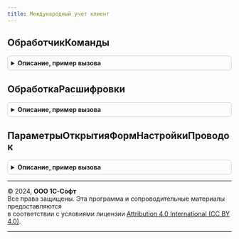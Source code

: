 ```yaml
---
title: Международный учет клиент
---
```



## ОбработчикКоманды
<details style="margin: 1em 0; padding: 0.5em; border: 1px solid #ccc; border-radius: 6px;">

<summary style="font-weight: bold; cursor: pointer;">Описание, пример вызова</summary>

```bsl

// Обработчик команд, добавленных динамически.
//
// Параметры:
//   ЭтаФорма - ФормаКлиентскогоПриложения - форма отчета.
//   Команда - КомандаФормы - команда, которая была вызвана.
//   Результат - Булево - Истина, если вызов команды обработан.
//
Процедура ОбработчикКоманды(ЭтаФорма, Команда, Результат) Экспорт
```

Пример вызова
```bsl
МеждународныйУчетКлиент.ОбработчикКоманды(ЭтаФорма, Команда, Результат) 
```
</details>

## ОбработкаРасшифровки
<details style="margin: 1em 0; padding: 0.5em; border: 1px solid #ccc; border-radius: 6px;">

<summary style="font-weight: bold; cursor: pointer;">Описание, пример вызова</summary>

```bsl

// Обработчик расшифровки табличного документа формы отчета.
//
// Параметры:
//  ЭтаФорма - ФормаКлиентскогоПриложения - форма отчета.
//  Элемент     - ПолеФормы        - табличный документ.
//  Расшифровка - Произвольный     - значение расшифровки точки, серии или значения диаграммы.
//  СтандартнаяОбработка - Булево  - признак выполнения стандартной (системной) обработки события.
//
Процедура ОбработкаРасшифровки(ЭтаФорма, Элемент, Расшифровка, СтандартнаяОбработка) Экспорт
```

Пример вызова
```bsl
МеждународныйУчетКлиент.ОбработкаРасшифровки(ЭтаФорма, Элемент, Расшифровка, СтандартнаяОбработка) 
```
</details>

## ПараметрыОткрытияФормНастройкиПроводок
<details style="margin: 1em 0; padding: 0.5em; border: 1px solid #ccc; border-radius: 6px;">

<summary style="font-weight: bold; cursor: pointer;">Описание, пример вызова</summary>

```bsl

// Возвращает общие параметры открытия форм настройки проводок
//
// Возвращаемое значение:
// 	Структура - общие параметры открытия:
// 		* Организация - СправочникСсылка.Организации, Неопределено -
// 		* ПланСчетов - СправочникСсылка.ПланыСчетовМеждународногоУчета, Неопределено -
// 		* НастройкаФормированияПроводок - СправочникСсылка.НастройкиФормированияПроводокМеждународногоУчета, Неопределено -
Функция ПараметрыОткрытияФормНастройкиПроводок() Экспорт
```

Пример вызова
```bsl
Результат = МеждународныйУчетКлиент.ПараметрыОткрытияФормНастройкиПроводок() 
```
</details>

---

© 2024, **ООО 1С-Софт**  
Все права защищены. Эта программа и сопроводительные материалы предоставляются  
в соответствии с условиями лицензии [Attribution 4.0 International (CC BY 4.0)](https://creativecommons.org/licenses/by/4.0/legalcode).

---

